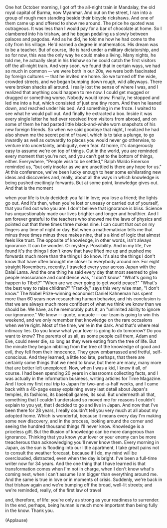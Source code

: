 
One hot October morning,
I got off the all-night train
in Mandalay,
the old royal capital of Burma,
now Myanmar.
And out on the street, I ran into
a group of rough men
standing beside their bicycle rickshaws.
And one of them came up
and offered to show me around.
The price he quoted was outrageous.
It was less than I would pay
for a bar of chocolate at home.
So I clambered into his trishaw,
and he began pedaling us slowly
between palaces and pagodas.
And as he did, he told me how
he had come to the city from his village.
He&#39;d earned a degree in mathematics.
His dream was to be a teacher.
But of course, life is hard
under a military dictatorship,
and so for now, this was the only way
he could make a living.
Many nights, he told me,
he actually slept in his trishaw
so he could catch the first visitors
off the all-night train.
And very soon, we found
that in certain ways,
we had so much in common --
we were both in our 20s,
we were both fascinated
by foreign cultures --
that he invited me home.
So we turned off the wide,
crowded streets,
and we began bumping
down rough, wild alleyways.
There were broken shacks all around.
I really lost the sense of where I was,
and I realized that anything
could happen to me now.
I could get mugged or drugged
or something worse.
Nobody would know.
Finally, he stopped and led me into a hut,
which consisted of just one tiny room.
And then he leaned down,
and reached under his bed.
And something in me froze.
I waited to see what he would pull out.
And finally he extracted a box.
Inside it was every single letter
he had ever received
from visitors from abroad,
and on some of them he had pasted
little black-and-white worn snapshots
of his new foreign friends.
So when we said goodbye that night,
I realized he had also shown me
the secret point of travel,
which is to take a plunge,
to go inwardly as well as outwardly
to places you would never go otherwise,
to venture into uncertainty,
ambiguity,
even fear.
At home, it&#39;s dangerously easy
to assume we&#39;re on top of things.
Out in the world, you are reminded
every moment that you&#39;re not,
and you can&#39;t get to the bottom
of things, either.
Everywhere, &quot;People wish to be settled,&quot;
Ralph Waldo Emerson reminded us,
&quot;but only insofar
as we are unsettled
is there any hope for us.&quot;
At this conference,
we&#39;ve been lucky enough
to hear some exhilarating
new ideas and discoveries
and, really, about all the ways
in which knowledge is being
pushed excitingly forwards.
But at some point, knowledge gives out.
And that is the moment

when your life is truly decided:
you fall in love;
you lose a friend;
the lights go out.
And it&#39;s then, when you&#39;re lost
or uneasy or carried out of yourself,
that you find out who you are.
I don&#39;t believe that ignorance is bliss.
Science has unquestionably made our lives
brighter and longer and healthier.
And I am forever grateful to the teachers
who showed me the laws of physics
and pointed out that
three times three makes nine.
I can count that out on my fingers
any time of night or day.
But when a mathematician tells me
that minus three times
minus three makes nine,
that&#39;s a kind of logic
that almost feels like trust.
The opposite of knowledge, in other words,
isn&#39;t always ignorance.
It can be wonder.
Or mystery.
Possibility.
And in my life, I&#39;ve found
it&#39;s the things I don&#39;t know
that have lifted me up
and pushed me forwards
much more than the things I do know.
It&#39;s also the things I don&#39;t know
that have often brought me closer
to everybody around me.
For eight straight Novembers, recently,
I traveled every year across Japan
with the Dalai Lama.
And the one thing he said every day
that most seemed to give people
reassurance and confidence
was, &quot;I don&#39;t know.&quot;
&quot;What&#39;s going to happen to Tibet?&quot;
&quot;When are we ever
going to get world peace?&quot;
&quot;What&#39;s the best way to raise children?&quot;
&quot;Frankly,&quot; says this very wise man,
&quot;I don&#39;t know.&quot;
The Nobel Prize-winning
economist Daniel Kahneman
has spent more than 60 years now
researching human behavior,
and his conclusion is
that we are always much more confident
of what we think we know
than we should be.
We have, as he memorably puts it,
an &quot;unlimited ability
to ignore our ignorance.&quot;
We know -- quote, unquote -- our team
is going to win this weekend,
and we only remember that knowledge
on the rare occasions when we&#39;re right.
Most of the time, we&#39;re in the dark.
And that&#39;s where real intimacy lies.
Do you know what your lover
is going to do tomorrow?
Do you want to know?
The parents of us all,
as some people call them,
Adam and Eve,
could never die, so long as they
were eating from the tree of life.
But the minute they began nibbling
from the tree of the knowledge
of good and evil,
they fell from their innocence.
They grew embarrassed and fretful,
self-conscious.
And they learned,
a little too late, perhaps,
that there are certainly some things
that we need to know,
but there are many, many more
that are better left unexplored.
Now, when I was a kid,
I knew it all, of course.
I had been spending 20 years
in classrooms collecting facts,
and I was actually
in the information business,
writing articles for Time Magazine.
And I took my first real trip to Japan
for two-and-a-half weeks,
and I came back with a 40-page essay
explaining every last detail
about Japan&#39;s temples,
its fashions, its baseball games,
its soul.
But underneath all that,
something that I couldn&#39;t understand
so moved me for reasons
I couldn&#39;t explain to you yet,
that I decided to go and live in Japan.
And now that I&#39;ve been there for 28 years,
I really couldn&#39;t tell you
very much at all
about my adopted home.
Which is wonderful,
because it means every day
I&#39;m making some new discovery,
and in the process,
looking around the corner
and seeing the hundred thousand things
I&#39;ll never know.
Knowledge is a priceless gift.
But the illusion of knowledge
can be more dangerous than ignorance.
Thinking that you know your lover
or your enemy
can be more treacherous
than acknowledging you&#39;ll never know them.
Every morning in Japan, as the sun
is flooding into our little apartment,
I take great pains not to consult
the weather forecast,
because if I do,
my mind will be overclouded, distracted,
even when the day is bright.
I&#39;ve been a full-time
writer now for 34 years.
And the one thing that I have learned
is that transformation comes
when I&#39;m not in charge,
when I don&#39;t know what&#39;s coming next,
when I can&#39;t assume I am bigger
than everything around me.
And the same is true in love
or in moments of crisis.
Suddenly, we&#39;re back in that trishaw again
and we&#39;re bumping off the broad,
well-lit streets;
and we&#39;re reminded, really,
of the first law of travel

and, therefore, of life:
you&#39;re only as strong
as your readiness to surrender.
In the end, perhaps,
being human
is much more important
than being fully in the know.
Thank you.

(Applause)

